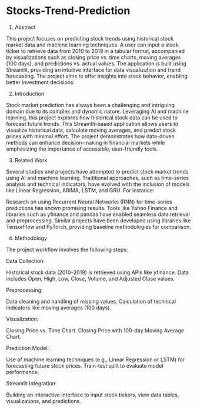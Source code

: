 # Stocks-Trend-Prediction

1. Abstract

This project focuses on predicting stock trends using historical stock market data and machine learning techniques. A user can input a stock ticker to retrieve data from 2010 to 2019 in a tabular format, accompanied by visualizations such as closing price vs. time charts, moving averages (100 days), and predictions vs. actual values. The application is built using Streamlit, providing an intuitive interface for data visualization and trend forecasting. The project aims to offer insights into stock behavior, enabling better investment decisions.

2. Introduction

Stock market prediction has always been a challenging and intriguing domain due to its complex and dynamic nature. Leveraging AI and machine learning, this project explores how historical stock data can be used to forecast future trends. This Streamlit-based application allows users to visualize historical data, calculate moving averages, and predict stock prices with minimal effort. The project demonstrates how data-driven methods can enhance decision-making in financial markets while emphasizing the importance of accessible, user-friendly tools.

3. Related Work

Several studies and projects have attempted to predict stock market trends using AI and machine learning. Traditional approaches, such as time-series analysis and technical indicators, have evolved with the inclusion of models like Linear Regression, ARIMA, LSTM, and GRU. For instance:

Research on using Recurrent Neural Networks (RNN) for time-series predictions has shown promising results.
Tools like Yahoo Finance and libraries such as yfinance and pandas have enabled seamless data retrieval and preprocessing.
Similar projects have been developed using libraries like TensorFlow and PyTorch, providing baseline methodologies for comparison.

4. Methodology

The project workflow involves the following steps:

Data Collection:

Historical stock data (2010–2019) is retrieved using APIs like yfinance.
Data includes Open, High, Low, Close, Volume, and Adjusted Close values.

Preprocessing:

Data cleaning and handling of missing values.
Calculation of technical indicators like moving averages (100 days).

Visualization:

Closing Price vs. Time Chart.
Closing Price with 100-day Moving Average Chart.

Prediction Model:

Use of machine learning techniques (e.g., Linear Regression or LSTM) for forecasting future stock prices.
Train-test split to evaluate model performance.

Streamlit Integration:

Building an interactive interface to input stock tickers, view data tables, visualizations, and predictions.
